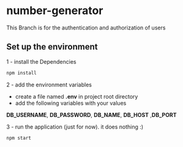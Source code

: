 # number-generator

This Branch is for the authentication and authorization of users

## Set up the environment

1 - install the Dependencies

```sh
npm install
```
2 - add the environment variables

- create a file named **.env** in project root directory
- add the following variables with your values 

**DB_USERNAME**, **DB_PASSWORD**, **DB_NAME**, **DB_HOST** ,**DB_PORT**

3 - run the application (just for now). it does nothing :)

```sh
npm start
```